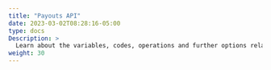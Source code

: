 ```yaml
---
title: "Payouts API"
date: 2023-03-02T08:28:16-05:00
type: docs
Description: >
  Learn about the variables, codes, operations and further options related to integrate 
weight: 30
---
```


